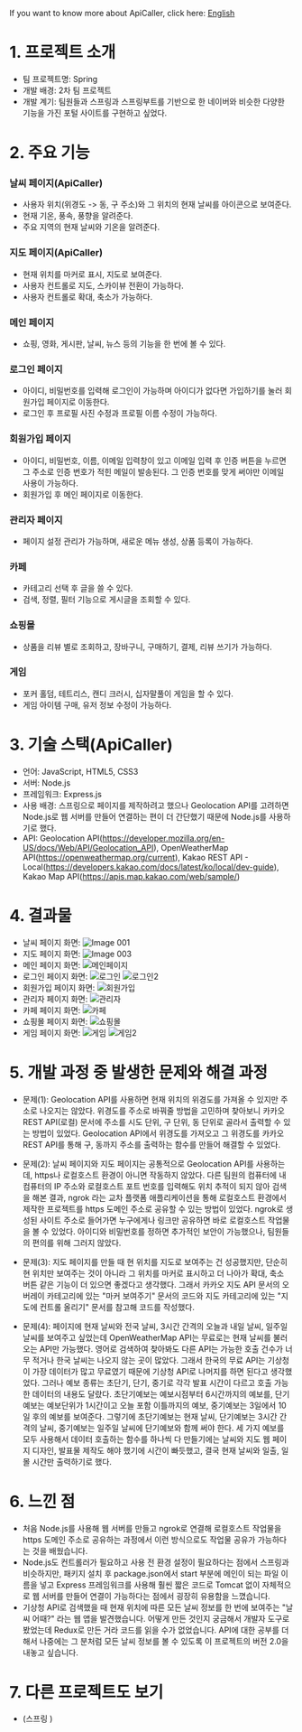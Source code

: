 If you want to know more about ApiCaller, click here: <a href="README-EN.md">English</a>

# 1. 프로젝트 소개
- 팀 프로젝트명: Spring
- 개발 배경: 2차 팀 프로젝트
- 개발 계기: 팀원들과 스프링과 스프링부트를 기반으로 한 네이버와 비슷한 다양한 기능을 가진 포털 사이트를 구현하고 싶었다.

# 2. 주요 기능
### 날씨 페이지(ApiCaller)
- 사용자 위치(위경도 -> 동, 구 주소)와 그 위치의 현재 날씨를 아이콘으로 보여준다.
- 현재 기온, 풍속, 풍향을 알려준다.
- 주요 지역의 현재 날씨와 기온을 알려준다.

### 지도 페이지(ApiCaller)
- 현재 위치를 마커로 표시, 지도로 보여준다.
- 사용자 컨트롤로 지도, 스카이뷰 전환이 가능하다.
- 사용자 컨트롤로 확대, 축소가 가능하다.

### 메인 페이지
- 쇼핑, 영화, 게시판, 날씨, 뉴스 등의 기능을 한 번에 볼 수 있다.

### 로그인 페이지
- 아이디, 비밀번호를 입력해 로그인이 가능하며 아이디가 없다면 가입하기를 눌러 회원가입 페이지로 이동한다.
- 로그인 후 프로필 사진 수정과 프로필 이름 수정이 가능하다.

### 회원가입 페이지
- 아이디, 비밀번호, 이름, 이메일 입력창이 있고 이메일 입력 후 인증 버튼을 누르면 그 주소로 인증 번호가 적힌 메일이 발송된다. 그 인증 번호를 맞게 써야만 이메일 사용이 가능하다.
- 회원가입 후 메인 페이지로 이동한다.

### 관리자 페이지
- 페이지 설정 관리가 가능하며, 새로운 메뉴 생성, 상품 등록이 가능하다.

### 카페
- 카테고리 선택 후 글을 쓸 수 있다.
- 검색, 정렬, 필터 기능으로 게시글을 조회할 수 있다.

### 쇼핑몰
- 상품을 리뷰 별로 조회하고, 장바구니, 구매하기, 결제, 리뷰 쓰기가 가능하다.

### 게임
- 포커 홀덤, 테트리스, 캔디 크러시, 십자말풀이 게임을 할 수 있다.
- 게임 아이템 구매, 유저 정보 수정이 가능하다.

# 3. 기술 스택(ApiCaller)
- 언어: JavaScript, HTML5, CSS3
- 서버: Node.js
- 프레임워크: Express.js
- 사용 배경: 스프링으로 페이지를 제작하려고 했으나 Geolocation API를 고려하면 Node.js로 웹 서버를 만들어 연결하는 편이 더 간단했기 때문에 Node.js를 사용하기로 했다.
- API: Geolocation API(https://developer.mozilla.org/en-US/docs/Web/API/Geolocation_API), OpenWeatherMap API(https://openweathermap.org/current), Kakao REST API - Local(https://developers.kakao.com/docs/latest/ko/local/dev-guide), Kakao Map API(https://apis.map.kakao.com/web/sample/)

# 4. 결과물
- 날씨 페이지 화면:
  ![Image 001](https://github.com/comet-azure/ApiCaller/assets/50683606/a407a306-8e39-4aef-8516-74d72c88c9f8)
- 지도 페이지 화면:
  ![Image 003](https://github.com/comet-azure/ApiCaller/assets/50683606/a8646ca6-93a0-4f2b-919f-5900c30477db)
- 메인 페이지 화면:
  ![메인페이지](https://github.com/comet-azure/ApiCaller/assets/50683606/378262ab-bb48-47d7-8744-83b51faa28e2)
- 로그인 페이지 화면:
  ![로그인](https://github.com/comet-azure/ApiCaller/assets/50683606/1254ff79-3a3e-40e4-86ed-c17defc5611f)
  ![로그인2](https://github.com/comet-azure/ApiCaller/assets/50683606/8de8f5c0-56a8-431d-a27e-e7edc0376da1)
- 회원가입 페이지 화면:
  ![회원가입](https://github.com/comet-azure/ApiCaller/assets/50683606/5f4a026e-bdd3-46fe-affe-62e441654fcc)
- 관리자 페이지 화면:
  ![관리자](https://github.com/comet-azure/ApiCaller/assets/50683606/d5fe169a-7b61-4fd9-aae9-f23590da7044)
- 카페 페이지 화면:
  ![카페](https://github.com/comet-azure/ApiCaller/assets/50683606/ab6a1257-3262-4720-972a-4d34a9cd8002)
- 쇼핑몰 페이지 화면:
  ![쇼핑몰](https://github.com/comet-azure/ApiCaller/assets/50683606/ddbd7269-2a55-4307-a45a-59d8191fd212)
- 게임 페이지 화면:
  ![게임](https://github.com/comet-azure/ApiCaller/assets/50683606/3caacb47-6873-45b8-b8b3-17585447a05d)
  ![게임2](https://github.com/comet-azure/ApiCaller/assets/50683606/751f903d-f958-492a-a426-16095bec7675)


# 5. 개발 과정 중 발생한 문제와 해결 과정
- 문제(1): Geolocation API를 사용하면 현재 위치의 위경도를 가져올 수 있지만 주소로 나오지는 않았다.
  위경도를 주소로 바꿔줄 방법을 고민하며 찾아보니 카카오 REST API(로컬) 문서에 주소를 시도 단위, 구 단위, 동 단위로 골라서 출력할 수 있는 방법이 있었다.
  Geolocation API에서 위경도를 가져오고 그 위경도를 카카오 REST API를 통해 구, 동까지 주소를 출력하는 함수를 만들어 해결할 수 있었다.
  
- 문제(2): 날씨 페이지와 지도 페이지는 공통적으로 Geolocation API를 사용하는데, https나 로컬호스트 환경이 아니면 작동하지 않았다.
  다른 팀원의 컴퓨터에 내 컴퓨터의 IP 주소와 로컬호스트 포트 번호를 입력해도 위치 추적이 되지 않아 검색을 해본 결과, ngrok 라는 교차 플랫폼 애플리케이션을 통해 로컬호스트 환경에서 제작한 프로젝트를 https 도메인 주소로 공유할 수 있는 방법이 있었다.
  ngrok로 생성된 사이트 주소로 들어가면 누구에게나 링크만 공유하면 바로 로컬호스트 작업물을 볼 수 있었다. 아이디와 비밀번호를 정하면 추가적인 보안이 가능했으나, 팀원들의 편의를 위해 그러지 않았다.

- 문제(3): 지도 페이지를 만들 때 현 위치를 지도로 보여주는 건 성공했지만, 단순히 현 위치만 보여주는 것이 아니라 그 위치를 마커로 표시하고 더 나아가 확대, 축소 버튼 같은 기능이 더 있으면 좋겠다고 생각했다.
  그래서 카카오 지도 API 문서의 오버레이 카테고리에 있는 "마커 보여주기" 문서의 코드와 지도 카테고리에 있는 "지도에 컨트롤 올리기" 문서를 참고해 코드를 작성했다.

- 문제(4): 페이지에 현재 날씨와 전국 날씨, 3시간 간격의 오늘과 내일 날씨, 일주일 날씨를 보여주고 싶었는데 OpenWeatherMap API는 무료로는 현재 날씨를 불러오는 API만 가능했다.
  영어로 검색하여 찾아봐도 다른 API는 가능한 호출 건수가 너무 적거나 한국 날씨는 나오지 않는 곳이 많았다. 그래서 한국의 무료 API는 기상청이 가장 데이터가 많고 무료였기 때문에 기상청 API로 나머지를 하면 된다고 생각했었다.
  그러나 예보 종류는 초단기, 단기, 중기로 각각 발표 시간이 다르고 호출 가능한 데이터의 내용도 달랐다.
  초단기예보는 예보시점부터 6시간까지의 예보를, 단기예보는 예보단위가 1시간이고 오늘 포함 이틀까지의 예보, 중기예보는 3일에서 10일 후의 예보를 보여준다.
  그렇기에 초단기예보는 현재 날씨, 단기예보는 3시간 간격의 날씨, 중기예보는 일주일 날씨에 단기예보와 함께 써야 한다.
  세 가지 예보를 모두 사용해서 데이터 호출하는 함수를 하나씩 다 만들기에는 날씨와 지도 웹 페이지 디자인, 발표물 제작도 해야 했기에 시간이 빠듯했고, 결국 현재 날씨와 일출, 일몰 시간만 출력하기로 했다.

# 6. 느낀 점
- 처음 Node.js를 사용해 웹 서버를 만들고 ngrok로 연결해 로컬호스트 작업물을 https 도메인 주소로 공유하는 과정에서 이런 방식으로도 작업물 공유가 가능하다는 것을 배웠습니다.
- Node.js도 컨트롤러가 필요하고 사용 전 환경 설정이 필요하다는 점에서 스프링과 비슷하지만, 패키지 설치 후 package.json에서 start 부분에 메인이 되는 파일 이름을 넣고 Express 프레임워크를 사용해 훨씬 짧은 코드로 Tomcat 없이 자체적으로 웹 서버를 만들어 연결이 가능하다는 점에서 굉장히 유용함을 느꼈습니다.
- 기상청 API로 검색했을 때 현재 위치에 따른 모든 날씨 정보를 한 번에 보여주는 "날씨 어때?" 라는 웹 앱을 발견했습니다. 어떻게 만든 것인지 궁금해서 개발자 도구로 봤었는데 Redux로 만든 거라 코드를 읽을 수가 없었습니다. API에 대한 공부를 더 해서 나중에는 그 분처럼 모든 날씨 정보를 볼 수 있도록 이 프로젝트의 버전 2.0을 내놓고 싶습니다.

# 7. 다른 프로젝트도 보기
- (스프링 )
